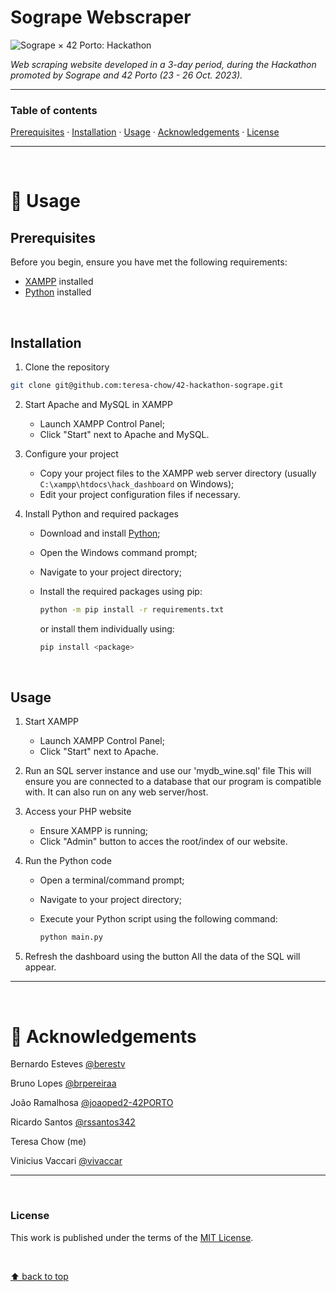 # Sogrape Webscraper
![Sogrape × 42 Porto: Hackathon](https://img.shields.io/badge/Sogrape%20×%2042%20Porto-Hackathon-%23af5b2c)

_Web scraping website developed in a 3-day period, during the Hackathon promoted by Sogrape and 42 Porto (23 - 26 Oct. 2023)._
___

### Table of contents
[Prerequisites](#prerequisites) · [Installation](#installation) · [Usage](#usage) · [Acknowledgements](#raised_hands-acknowledgements) · [License](#license)

___

</br>

# :compass: Usage
## Prerequisites

Before you begin, ensure you have met the following requirements:

- [XAMPP](https://www.apachefriends.org/index.html) installed
- [Python](https://www.python.org/downloads/) installed

</br>

## Installation

1. Clone the repository
```bash
git clone git@github.com:teresa-chow/42-hackathon-sogrape.git
```

2. Start Apache and MySQL in XAMPP

   - Launch XAMPP Control Panel;
   - Click "Start" next to Apache and MySQL.

3. Configure your project

   - Copy your project files to the XAMPP web server directory (usually `C:\xampp\htdocs\hack_dashboard` on Windows);
   - Edit your project configuration files if necessary.

4. Install Python and required packages

   - Download and install [Python](https://www.python.org/downloads/);
   - Open the Windows command prompt;
   - Navigate to your project directory;
   - Install the required packages using pip:

      ```bash
      python -m pip install -r requirements.txt
      ```

       or install them individually using:

      ```bash
      pip install <package>
      ```

</br>

## Usage

1. Start XAMPP

   - Launch XAMPP Control Panel;
   - Click "Start" next to Apache.
  
2. Run an SQL server instance and use our 'mydb_wine.sql' file
   This will ensure you are connected to a database that our program is compatible with. It can also run on any web server/host.

4. Access your PHP website

   - Ensure XAMPP is running;
   - Click "Admin" button to acces the root/index of our website.

5. Run the Python code

   - Open a terminal/command prompt;
   - Navigate to your project directory;
   - Execute your Python script using the following command:
   
      ```bash
      python main.py
      ```

6. Refresh the dashboard using the button
    All the data of the SQL will appear.

___

</br>

# :raised_hands: Acknowledgements
Bernardo Esteves [@berestv](https://github.com/berestv)

Bruno Lopes [@brpereiraa](https://github.com/brpereiraa)

João Ramalhosa [@joaoped2-42PORTO](https://github.com/joaoped2-42PORTO)

Ricardo Santos [@rssantos342](https://github.com/rssantos342)

Teresa Chow (me)

Vinicius Vaccari [@vivaccar](https://github.com/vivaccar)
___

</br>

### License
This work is published under the terms of the [MIT License](./LICENSE).

</br>

[⬆ back to top](#sogrape-webscraper)
